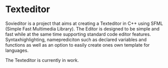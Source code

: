 # Texteditor

Sovieditor is a project that aims at creating a Texteditor in C++ using SFML (Simple Fast Multimedia Library).
The Editor is designed to be simple and fast while at the same time supporting standard code editor features.
Syntaxhighlighting, nameprediciton such as declared variables and functions as well as an option to easily create ones own template for languages.

The Texteditor is currently in work. 
